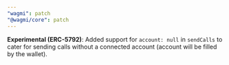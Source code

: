 ```yaml
---
"wagmi": patch
"@wagmi/core": patch
---
```


**Experimental (ERC-5792)**: Added support for `account: null` in `sendCalls` to cater for sending calls without a connected account (account will be filled by the wallet).